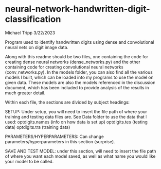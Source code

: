 # neural-network-handwritten-digit-classification
Michael Tripp
3/22/2023


Program used to identify handwritten digits using dense and convolutional neural nets on digit image data.

Along with this readme should be two files, one containing the code for creating dense neural networks 
(dense_networks.py) and the other containing code for creating convolutional neural networks (conv_networks.py). 
In the models folder, you can also find all the various models I built, which can be loaded into my programs to 
use the model on given data. These models are also the models referenced in the discussion document, which has 
been included to provide analysis of the results in much greater detail.

Within each file, the sections are divided by subject headings:

SETUP: Under setup, you will need to insert the file path of where your training and testing data files are. See Data 
folder to use the data that I used:
  optdigits.names (info on how data is set up)
  optdigits.tes   (testing data)
  optdigits.tra   (training data)
	
PARAMETERS/HYPERPARAMETERS: Can change parameters/hyperparameters in this section (surprise).

SAVE AND TEST MODEL: under this section, will need to insert the file path of where you want each model saved, as 
well as what name you would like your model to be called.
